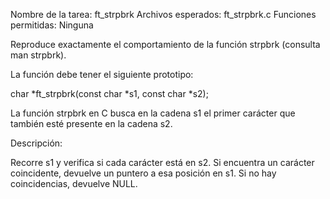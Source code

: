Nombre de la tarea: ft_strpbrk
Archivos esperados: ft_strpbrk.c
Funciones permitidas: Ninguna

Reproduce exactamente el comportamiento de la función strpbrk (consulta man strpbrk).

La función debe tener el siguiente prototipo:

char	*ft_strpbrk(const char *s1, const char *s2);


La función strpbrk en C busca en la cadena s1 el primer carácter que también esté presente en la cadena s2.

Descripción:

Recorre s1 y verifica si cada carácter está en s2.
Si encuentra un carácter coincidente, devuelve un puntero a esa posición en s1.
Si no hay coincidencias, devuelve NULL.

